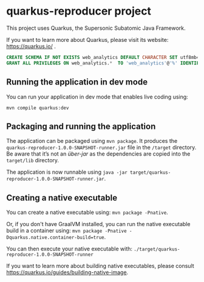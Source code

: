 # quarkus-reproducer project

This project uses Quarkus, the Supersonic Subatomic Java Framework.

If you want to learn more about Quarkus, please visit its website: https://quarkus.io/ .

```sql
CREATE SCHEMA IF NOT EXISTS web_analytics DEFAULT CHARACTER SET utf8mb4 COLLATE utf8mb4_unicode_ci;
GRANT ALL PRIVILEGES ON web_analytics.*  TO 'web_analytics'@'%' IDENTIFIED BY 'password';
```

## Running the application in dev mode

You can run your application in dev mode that enables live coding using:
```
mvn compile quarkus:dev
```

## Packaging and running the application

The application can be packaged using `mvn package`.
It produces the `quarkus-reproducer-1.0.0-SNAPSHOT-runner.jar` file in the `/target` directory.
Be aware that it’s not an _über-jar_ as the dependencies are copied into the `target/lib` directory.

The application is now runnable using `java -jar target/quarkus-reproducer-1.0.0-SNAPSHOT-runner.jar`.

## Creating a native executable

You can create a native executable using: `mvn package -Pnative`.

Or, if you don't have GraalVM installed, you can run the native executable build in a container using: `mvn package -Pnative -Dquarkus.native.container-build=true`.

You can then execute your native executable with: `./target/quarkus-reproducer-1.0.0-SNAPSHOT-runner`

If you want to learn more about building native executables, please consult https://quarkus.io/guides/building-native-image.